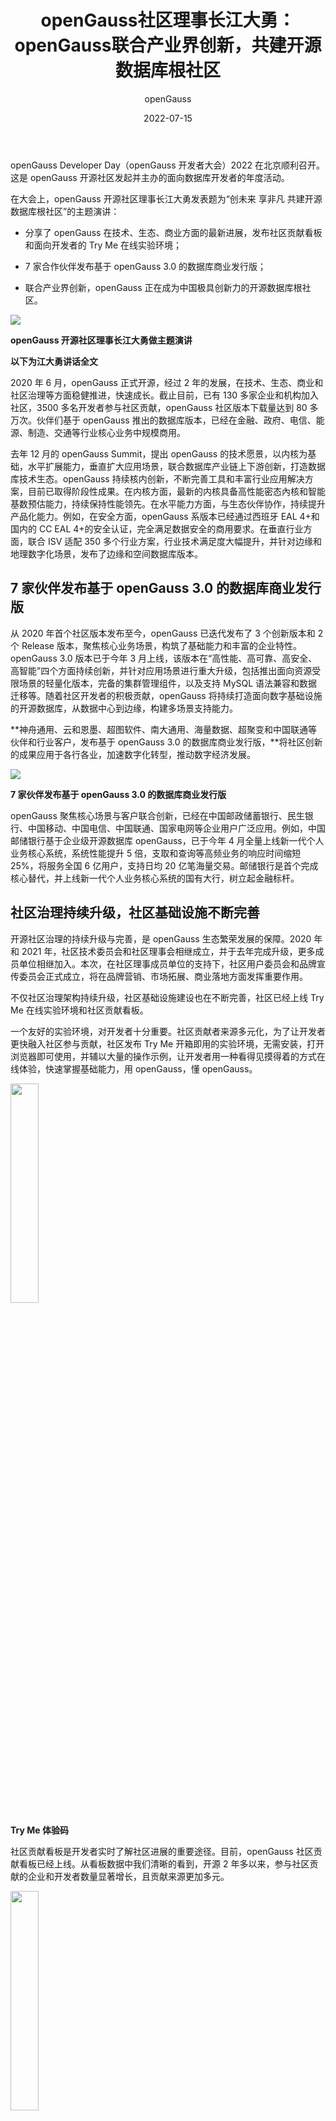 ﻿---
title: 'openGauss社区理事长江大勇：openGauss联合产业界创新，共建开源数据库根社区'
date: '2022-07-15'
tags: ['theme']
banner: '/category/news/2022-07-15/picture1.jpg'
category: 'news'
author: 'openGauss'
summary: 'openGauss社区理事长江大勇：openGauss联合产业界创新，共建开源数据库根社区'
---

openGauss Developer Day（openGauss 开发者大会）2022 在北京顺利召开。这是 openGauss 开源社区发起并主办的面向数据库开发者的年度活动。

在大会上，openGauss 开源社区理事长江大勇发表题为“创未来 享非凡 共建开源数据库根社区”的主题演讲：

- 分享了 openGauss 在技术、生态、商业方面的最新进展，发布社区贡献看板和面向开发者的 Try Me 在线实验环境；

- 7 家合作伙伴发布基于 openGauss 3.0 的数据库商业发行版；

- 联合产业界创新，openGauss 正在成为中国极具创新力的开源数据库根社区。

<img src="/zh/news/2022-07-15/picture1.jpg" >

**openGauss 开源社区理事长江大勇做主题演讲**

**以下为江大勇讲话全文**

2020 年 6 月，openGauss 正式开源，经过 2 年的发展，在技术、生态、商业和社区治理等方面稳健推进，快速成长。截止目前，已有 130 多家企业和机构加入社区，3500 多名开发者参与社区贡献，openGauss 社区版本下载量达到 80 多万次。伙伴们基于 openGauss 推出的数据库版本，已经在金融、政府、电信、能源、制造、交通等行业核心业务中规模商用。

去年 12 月的 openGauss Summit，提出 openGauss 的技术愿景，以内核为基础，水平扩展能力，垂直扩大应用场景，联合数据库产业链上下游创新，打造数据库技术生态。openGauss 持续核内创新，不断完善工具和丰富行业应用解决方案，目前已取得阶段性成果。在内核方面，最新的内核具备高性能密态內核和智能基数预估能力，持续保持性能领先。在水平能力方面，与生态伙伴协作，持续提升产品化能力。例如，在安全方面，openGauss 系版本已经通过西班牙 EAL 4+和国内的 CC EAL 4+的安全认证，完全满足数据安全的商用要求。在垂直行业方面，联合 ISV 适配 350 多个行业方案，行业技术满足度大幅提升，并针对边缘和地理数字化场景，发布了边缘和空间数据库版本。

## 7 家伙伴发布基于 openGauss 3.0 的数据库商业发行版

从 2020 年首个社区版本发布至今，openGauss 已迭代发布了 3 个创新版本和 2 个 Release 版本，聚焦核心业务场景，构筑了基础能力和丰富的企业特性。openGauss 3.0 版本已于今年 3 月上线，该版本在“高性能、高可靠、高安全、高智能”四个方面持续创新，并针对应用场景进行重大升级，包括推出面向资源受限场景的轻量化版本，完备的集群管理组件，以及支持 MySQL 语法兼容和数据迁移等。随着社区开发者的积极贡献，openGauss 将持续打造面向数字基础设施的开源数据库，从数据中心到边缘，构建多场景支持能力。

**神舟通用、云和恩墨、超图软件、南大通用、海量数据、超聚变和中国联通等伙伴和行业客户，发布基于 openGauss 3.0 的数据库商业发行版，**将社区创新的成果应用于各行各业，加速数字化转型，推动数字经济发展。

<img src="/zh/news/2022-07-15/picture2.jpg" >

**7 家伙伴发布基于 openGauss 3.0 的数据库商业发行版**

openGauss 聚焦核心场景与客户联合创新，已经在中国邮政储蓄银行、民生银行、中国移动、中国电信、中国联通、国家电网等企业用户广泛应用。例如，中国邮储银行基于企业级开源数据库 openGauss，已于今年 4 月全量上线新一代个人业务核心系统，系统性能提升 5 倍，支取和查询等高频业务的响应时间缩短 25%，将服务全国 6 亿用户，支持日均 20 亿笔海量交易。邮储银行是首个完成核心替代，并上线新一代个人业务核心系统的国有大行，树立起金融标杆。

## 社区治理持续升级，社区基础设施不断完善

开源社区治理的持续升级与完善，是 openGauss 生态繁荣发展的保障。2020 年和 2021 年，社区技术委员会和社区理事会相继成立，并于去年完成升级，更多成员单位相继加入。本次，在社区理事成员单位的支持下，社区用户委员会和品牌宣传委员会正式成立，将在品牌营销、市场拓展、商业落地方面发挥重要作用。

不仅社区治理架构持续升级，社区基础设施建设也在不断完善，社区已经上线 Try Me 在线实验环境和社区贡献看板。

一个友好的实验环境，对开发者十分重要。社区贡献者来源多元化，为了让开发者更快融入社区参与贡献，社区发布 Try Me 开箱即用的实验环境，无需安装，打开浏览器即可使用，并辅以大量的操作示例，让开发者用一种看得见摸得着的方式在线体验，快速掌握基础能力，用 openGauss，懂 openGauss。

<img src="/zh/news/2022-07-15/picture3.jpg" style="width: 30%">

**Try Me 体验码**

社区贡献看板是开发者实时了解社区进展的重要途径。目前，openGauss 社区贡献看板已经上线。从看板数据中我们清晰的看到，开源 2 年多以来，参与社区贡献的企业和开发者数量显著增长，且贡献来源更加多元。

<img src="/zh/news/2022-07-15/picture4.jpg" style="width: 30%">

**社区贡献看板码**

<img src="/zh/news/2022-07-15/picture5.jpg" >

**社区贡献看板**

## openGauss 生态持续繁荣 覆盖关键行业核心场景

过去 2 年，openGauss 生态持续繁荣。社区携手伙伴，持续推进全产业链合作，打造从芯片、整机、操作系统到行业应用等全栈方案集成和创新，不断推进 openGauss 路线对于关键行业核心场景的覆盖。

首先，openGauss 支持 3 种发行模式：商业发行版、用户自用版和社区发行版，让客户灵活选择。其次，在南向生态方面，通过社区伙伴的协作，openGauss 系数据库当前已经支持了国内主流服务器芯片架构和操作系统。过去半年，社区和生态伙伴还一起加强了行业解决方案的打造，适配的解决方案数量从去年底 200 多个快速增加到当前超过 350 个，覆盖的行业也越来越多。

## openGauss 3.1 即将发布，四大创新打造里程碑版本

在今年 9 月即将发布的 openGauss 3.1 社区创新版中，将推出 openGauss 工具套件，实现一站式可视化开发运维平台，主要包括数据库开发工具 Database Developer 和数据库运维工具 Database Manager。

.数据库开发工具 Database Developer，支持服务器、边缘应用开发，实现开发效率倍增，主要包括 PL/SQL 开发工具，数据库对象管理，数据迁移工具。

.数据库运维工具 Database Manager，支持全栈可观测，秒级故障检测，性能问题分钟级定界定位，主要包括数据管理服务、集群管理服务、数据库监控与诊断服务。

此外，openGauss 3.1 版本还围绕产品架构进行全方位创新，包括引擎插件化架构、内核可观测架构、资源池化架构和数据安全架构的四大创新。

1> 引擎插件化架构，将大幅提升对异构数据库兼容，降低客户数据迁移难度。

2> 內核可观测架构，可以解决企业长期以来一直存在的可观测和可诊断的数据库运维核心痛点，实现极简运维。

3> 基于加速组件实现的资源池化架构，达到数据库事务处理性能新高度。

4> 数据安全架构，不但支持纯软安全架构，还支持 TEE 软硬协同安全，全面支持国密法，符合数字安全法规要求。

openGauss 开源社区过去两年的快速发展，源于每个开发者、每个伙伴、每个用户的支持和贡献，未来希望和全产业链伙伴一起，共建、共享、共治，打造全球领先的开源数据库技术生态，共建中国最具创新力的开源数据库根社区。
